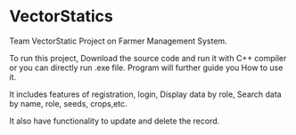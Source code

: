 # VectorStatics
Team VectorStatic Project on Farmer Management System.

To run this project, Download the source code and run it with C++ compiler or you can directly run .exe file.
Program will further guide you How to use it.

It includes features of registration, login, Display data by role, Search data by name, role, seeds, crops,etc.

It also have functionality to update and delete the record.
